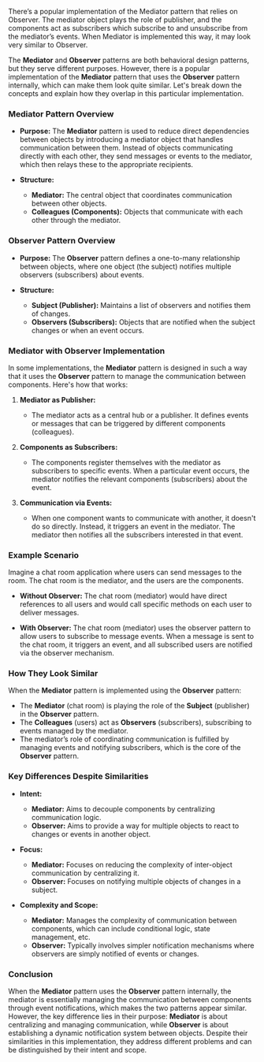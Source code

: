 There’s a popular implementation of the Mediator pattern that relies on Observer. The mediator object plays the role of publisher, and the components act as subscribers which subscribe to and unsubscribe from the mediator’s events. When Mediator is implemented this way, it may look very similar to Observer.

The **Mediator** and **Observer** patterns are both behavioral design patterns, but they serve different purposes. However, there is a popular implementation of the **Mediator** pattern that uses the **Observer** pattern internally, which can make them look quite similar. Let's break down the concepts and explain how they overlap in this particular implementation.

### Mediator Pattern Overview
- **Purpose:** The **Mediator** pattern is used to reduce direct dependencies between objects by introducing a mediator object that handles communication between them. Instead of objects communicating directly with each other, they send messages or events to the mediator, which then relays these to the appropriate recipients.

- **Structure:**
  - **Mediator:** The central object that coordinates communication between other objects.
  - **Colleagues (Components):** Objects that communicate with each other through the mediator.

### Observer Pattern Overview
- **Purpose:** The **Observer** pattern defines a one-to-many relationship between objects, where one object (the subject) notifies multiple observers (subscribers) about events.

- **Structure:**
  - **Subject (Publisher):** Maintains a list of observers and notifies them of changes.
  - **Observers (Subscribers):** Objects that are notified when the subject changes or when an event occurs.

### Mediator with Observer Implementation

In some implementations, the **Mediator** pattern is designed in such a way that it uses the **Observer** pattern to manage the communication between components. Here's how that works:

1. **Mediator as Publisher:**
   - The mediator acts as a central hub or a publisher. It defines events or messages that can be triggered by different components (colleagues).

2. **Components as Subscribers:**
   - The components register themselves with the mediator as subscribers to specific events. When a particular event occurs, the mediator notifies the relevant components (subscribers) about the event.

3. **Communication via Events:**
   - When one component wants to communicate with another, it doesn't do so directly. Instead, it triggers an event in the mediator. The mediator then notifies all the subscribers interested in that event.

### Example Scenario

Imagine a chat room application where users can send messages to the room. The chat room is the mediator, and the users are the components.

- **Without Observer:** The chat room (mediator) would have direct references to all users and would call specific methods on each user to deliver messages.

- **With Observer:** The chat room (mediator) uses the observer pattern to allow users to subscribe to message events. When a message is sent to the chat room, it triggers an event, and all subscribed users are notified via the observer mechanism.

### How They Look Similar

When the **Mediator** pattern is implemented using the **Observer** pattern:

- The **Mediator** (chat room) is playing the role of the **Subject** (publisher) in the **Observer** pattern.
- The **Colleagues** (users) act as **Observers** (subscribers), subscribing to events managed by the mediator.
- The mediator’s role of coordinating communication is fulfilled by managing events and notifying subscribers, which is the core of the **Observer** pattern.

### Key Differences Despite Similarities

- **Intent:**
  - **Mediator:** Aims to decouple components by centralizing communication logic.
  - **Observer:** Aims to provide a way for multiple objects to react to changes or events in another object.

- **Focus:**
  - **Mediator:** Focuses on reducing the complexity of inter-object communication by centralizing it.
  - **Observer:** Focuses on notifying multiple objects of changes in a subject.

- **Complexity and Scope:**
  - **Mediator:** Manages the complexity of communication between components, which can include conditional logic, state management, etc.
  - **Observer:** Typically involves simpler notification mechanisms where observers are simply notified of events or changes.

### Conclusion

When the **Mediator** pattern uses the **Observer** pattern internally, the mediator is essentially managing the communication between components through event notifications, which makes the two patterns appear similar. However, the key difference lies in their purpose: **Mediator** is about centralizing and managing communication, while **Observer** is about establishing a dynamic notification system between objects. Despite their similarities in this implementation, they address different problems and can be distinguished by their intent and scope.
